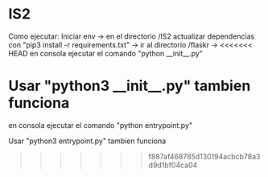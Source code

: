 # IS2

Como ejecutar:
Iniciar env ->
en el directorio /IS2 actualizar dependencias con "pip3 install -r requirements.txt" ->
ir al directorio /flaskr ->
<<<<<<< HEAD
en consola ejecutar el comando "python \_\_init_\_\.py" 

Usar "python3 \_\_init_\_\.py" tambien funciona
=======
en consola ejecutar el comando "python entrypoint.py" 

Usar "python3 entrypoint.py" tambien funciona
>>>>>>> f887af468785d130194acbcb78a3d9d1bf04ca04
